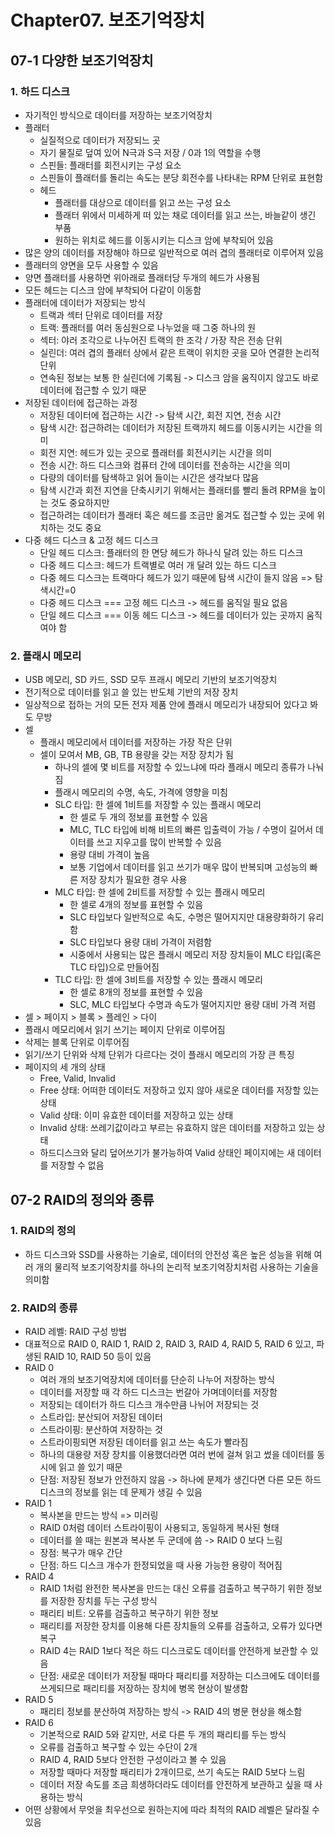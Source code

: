 # Chapter07. 보조기억장치

## 07-1 다양한 보조기억장치

### 1. 하드 디스크

- 자기적인 방식으로 데이터를 저장하는 보조기억장치
- 플래터
  - 실질적으로 데이터가 저장되느 곳
  - 자기 물질로 덮여 있어 N극과 S극 저장 / 0과 1의 역할을 수행
  - 스핀들: 플래터를 회전시키는 구성 요소
  - 스핀들이 플래터를 돌리는 속도는 분당 회전수를 나타내는 RPM 단위로 표현함
  - 헤드
    - 플래터를 대상으로 데이터를 읽고 쓰는 구성 요소
    - 플래터 위에서 미세하게 떠 있는 채로 데이터를 읽고 쓰는, 바늘같이 생긴 부품
    - 원하는 위치로 헤드를 이동시키는 디스크 암에 부착되어 있음
- 많은 양의 데이터를 저장해야 하므로 일반적으로 여러 겹의 플래터로 이루어져 있음
- 플래터의 양면을 모두 사용할 수 있음
- 양면 플래터를 사용하면 위아래로 플래터당 두개의 헤드가 사용됨
- 모든 헤드는 디스크 암에 부착되어 다같이 이동함
- 플래터에 데이터가 저장되는 방식
  - 트랙과 섹터 단위로 데이터를 저장
  - 트랙: 플래터를 여러 동심원으로 나누었을 때 그중 하나의 원
  - 섹터: 야러 조각으로 나누어진 트랙의 한 조각 / 가장 작은 전송 단위
  - 실린더: 여러 겹의 플래터 상에서 같은 트랙이 위치한 곳을 모아 연결한 논리적 단위
  - 연속된 정보는 보통 한 실린더에 기록됨 -> 디스크 암을 움직이지 않고도 바로 데이터에 접근할 수 있기 때문
- 저장된 데이터에 접근하는 과정
  - 저장된 데이터에 접근하는 시간 -> 탐색 시간, 회전 지연, 전송 시간
  - 탐색 시간: 접근하려는 데이터가 저장된 트랙까지 헤드를 이동시키는 시간을 의미
  - 회전 지연: 헤드가 있는 곳으로 플래터를 회전시키는 시간을 의미
  - 전송 시간: 하드 디스크와 컴퓨터 간에 데이터를 전송하는 시간을 의미
  - 다량의 데이터를 탐색하고 읽어 들이는 시간은 생각보다 많음
  - 탐색 시간과 회전 지연을 단축시키기 위해서는 플래터를 빨리 돌려 RPM을 높이는 것도 중요하지만
  - 접근하려는 데이터가 플래터 혹은 헤드를 조금만 옮겨도 접근할 수 있는 곳에 위치하는 것도 중요
- 다중 헤드 디스크 & 고정 헤드 디스크
  - 단일 헤드 디스크: 플래터의 한 면당 헤드가 하나식 달려 있는 하드 디스크
  - 다중 헤드 디스크: 헤드가 트랙별로 여러 개 달려 있는 하드 디스크
  - 다중 헤드 디스크는 트랙마다 헤드가 있기 때문에 탐색 시간이 들지 않음 => 탐색시간=0
  - 다중 헤드 디스크 === 고정 헤드 디스크 -> 헤드를 움직일 필요 없음
  - 단일 헤드 디스크 === 이동 헤드 디스크 -> 헤드를 데이터가 있는 곳까지 움직여야 함

### 2. 플래시 메모리

- USB 메모리, SD 카드, SSD 모두 프래시 메모리 기반의 보조기억장치
- 전기적으로 데이터를 읽고 쓸 있는 반도체 기반의 저장 장치
- 일상적으로 접하는 거의 모든 전자 제품 안에 플래시 메모리가 내장되어 있다고 봐도 무방
- 셀
  - 플래시 메모리에서 데이터를 저장하는 가장 작은 단위
  - 셀이 모여서 MB, GB, TB 용량을 갖는 저장 장치가 됨
    - 하나의 셀에 몇 비트를 저장할 수 있느냐에 따라 플래시 메모리 종류가 나눠짐
    - 플래시 메모리의 수명, 속도, 가격에 영향을 미침
    - SLC 타입: 한 셀에 1비트를 저장할 수 있는 플래시 메모리
      - 한 셀로 두 개의 정보를 표현할 수 있음
      - MLC, TLC 타입에 비해 비트의 빠른 입출력이 가능 / 수명이 길어서 데이터를 쓰고 지우고를 많이 반복할 수 있음
      - 용량 대비 가격이 높음
      - 보통 기업에서 데이터를 읽고 쓰기가 매우 많이 반복되며 고성능의 빠른 저장 장치가 필요한 경우 사용
    - MLC 타입: 한 셀에 2비트를 저장할 수 있는 플래시 메모리
      - 한 셀로 4개의 정보를 표현할 수 있음
      - SLC 타입보다 일반적으로 속도, 수명은 떨어지지만 대용량화하기 유리함
      - SLC 타입보다 용량 대비 가격이 저렴함
      - 시중에서 사용되는 많은 플래시 메모리 저장 장치들이 MLC 타입(혹은 TLC 타입)으로 만들어짐
    - TLC 타입: 한 셀에 3비트를 저장할 수 있는 플래시 메모리
      - 한 셀로 8개의 정보를 표현할 수 있음
      - SLC, MLC 타입보다 수명과 속도가 떨어지지만 용량 대비 가격 저렴
- 셀 > 페이지 > 블록 > 플레인 > 다이
- 플래시 메모리에서 읽기 쓰기는 페이지 단위로 이루어짐
- 삭제는 블록 단위로 이루어짐
- 읽기/쓰기 단위와 삭제 단위가 다르다는 것이 플래시 메모리의 가장 큰 특징
- 페이지의 세 개의 상태
  - Free, Valid, Invalid
  - Free 상태: 어떠한 데이터도 저장하고 있지 않아 새로운 데이터를 저장할 있는 상태
  - Valid 상태: 이미 유효한 데이터를 저장하고 있는 상태
  - Invalid 상태: 쓰레기값이라고 부르는 유효하지 않은 데이터를 저장하고 있는 상태
  - 하드디스크와 달리 덮어쓰기가 불가능하여 Valid 상태인 페이지에는 새 데이터를 저장할 수 없음

## 07-2 RAID의 정의와 종류

### 1. RAID의 정의

- 하드 디스크와 SSD를 사용하는 기술로, 데이터의 안전성 혹은 높은 성능을 위해 여러 개의 물리적 보조기억장치를 하나의 논리적 보조기억장치처럼 사용하는 기술을 의미함

### 2. RAID의 종류

- RAID 레벨: RAID 구성 방법
- 대표적으로 RAID 0, RAID 1, RAID 2, RAID 3, RAID 4, RAID 5, RAID 6 있고, 파생된 RAID 10, RAID 50 등이 있음
- RAID 0
  - 여러 개의 보조기억장치에 데이터를 단순히 나누어 저장하는 방식
  - 데이터를 저장할 때 각 하드 디스크는 번갈아 가며데이터를 저장함
  - 저장되는 데이터가 하드 디스크 개수만큼 나뉘어 저장되는 것
  - 스트라입: 분산되어 저장된 데이터
  - 스트라이핑: 분산하여 저장하는 것
  - 스트라이핑되면 저장된 데이터를 읽고 쓰는 속도가 빨라짐
  - 하나의 대용량 저장 장치를 이용했더라면 여러 번에 걸쳐 읽고 썼을 데이터를 동시에 읽고 쓸 있기 때문
  - 단점: 저장된 정보가 안전하지 않음 -> 하나에 문제가 생긴다면 다른 모든 하드 디스크의 정보를 읽는 데 문제가 생길 수 있음
- RAID 1
  - 복사본을 만드는 방식 => 미러링
  - RAID 0처럼 데이터 스트라이핑이 사용되고, 동일하게 복사된 형태
  - 데이터를 쓸 때는 원본과 복사본 두 군데에 씀 -> RAID 0 보다 느림
  - 장점: 복구가 매우 간단
  - 단점: 하드 디스크 개수가 한정되었을 때 사용 가능한 용량이 적어짐
- RAID 4
  - RAID 1처럼 완전한 복사본을 만드는 대신 오류를 검출하고 복구하기 위한 정보를 저장한 장치를 두는 구성 방식
  - 패리티 비트: 오류를 검출하고 복구하기 위한 정보
  - 패리티를 저장한 장치를 이용해 다른 장치들의 오류를 검출하고, 오류가 있다면 복구
  - RAID 4는 RAID 1보다 적은 하드 디스크로도 데이터를 안전하게 보관할 수 있음
  - 단점: 새로운 데이터가 저장될 때마다 패리티를 저장하는 디스크에도 데이터를 쓰게되므로 패리티를 저장하는 장치에 병목 현상이 발생함
- RAID 5
  - 패리티 정보를 분산하여 저장하는 방식 -> RAID 4의 병문 현상을 해소함
- RAID 6
  - 기본적으로 RAID 5와 같지만, 서로 다른 두 개의 패리티를 두는 방식
  - 오류를 검출하고 복구할 수 있는 수단이 2개
  - RAID 4, RAID 5보다 안전한 구성이라고 볼 수 있음
  - 저장할 때마다 저장할 패리티가 2개이므로, 쓰기 속도는 RAID 5보다 느림
  - 데이터 저장 속도를 조금 희생하더라도 데이터를 안전하게 보관하고 싶을 때 사용하는 방식
- 어떤 상황에서 무엇을 최우선으로 원하는지에 따라 최적의 RAID 레벨은 달라질 수 있음
